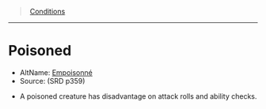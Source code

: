 ﻿---
!GenericItem
Id: conditions_vo.md#poisoned
ParentLink: conditions_vo.md#conditions
Name: Poisoned
ParentName: Conditions
NameLevel: 1
AltName: '[Empoisonné](hd_conditions_empoisonne.md)'
Source: (SRD p359)
Attributes: {}
---
> [Conditions](srd_conditions.md)

---

# Poisoned

- AltName: [Empoisonné](hd_conditions_empoisonne.md)
- Source: (SRD p359)

* A poisoned creature has disadvantage on attack rolls and ability checks.

